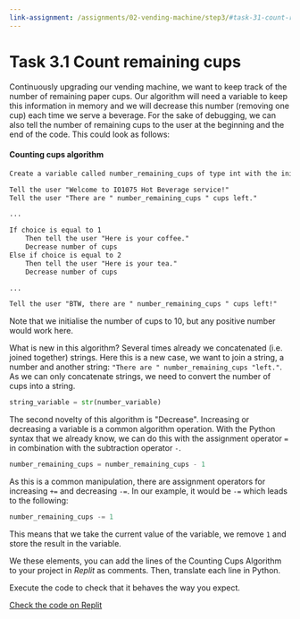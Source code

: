 ```yaml
---
link-assignment: /assignments/02-vending-machine/step3/#task-31-count-remaining-cups
---
```


# Task 3.1 Count remaining cups

Continuously upgrading our vending machine, we want to keep track of the number of remaining paper cups. Our algorithm will need a variable to keep this information in memory and we will decrease this number (removing one cup) each time we serve a beverage. For the sake of debugging, we can also tell the number of remaining cups to the user at the beginning and the end of the code. This could look as follows:

#### Counting cups algorithm

```markdown
Create a variable called number_remaining_cups of type int with the initial value 10

Tell the user "Welcome to IO1075 Hot Beverage service!"
Tell the user "There are " number_remaining_cups " cups left."

...

If choice is equal to 1
    Then tell the user "Here is your coffee."
    Decrease number of cups
Else if choice is equal to 2
    Then tell the user "Here is your tea."
    Decrease number of cups

...

Tell the user "BTW, there are " number_remaining_cups " cups left!"
```

Note that we initialise the number of cups to 10, but any positive number would work here.

What is new in this algorithm? Several times already we concatenated (i.e. joined together) strings. Here this is a new case, we want to join a string, a number and another string: `"There are " number_remaining_cups "left."`. As we can only concatenate strings, we need to convert the number of cups into a string.

```python
string_variable = str(number_variable)
```

The second novelty of this algorithm is "Decrease". Increasing or decreasing a variable is a common algorithm operation. With the Python syntax that we already know, we can do this with the assignment operator `=` in combination with the subtraction operator `-`.

```python
number_remaining_cups = number_remaining_cups - 1
```

As this is a common manipulation, there are assignment operators for increasing `+=` and decreasing `-=`. In our example, it would be `-=` which leads to the following:

```python
number_remaining_cups -= 1
```

This means that we take the current value of the variable, we remove `1` and store the result in the variable.

We these elements, you can add the lines of the Counting Cups Algorithm to your project in _Replit_ as comments. Then, translate each line in Python.

Execute the code to check that it behaves the way you expect.

[Check the code on Replit](https://repl.it/@IO1075/02-vending-machine-step3-1)